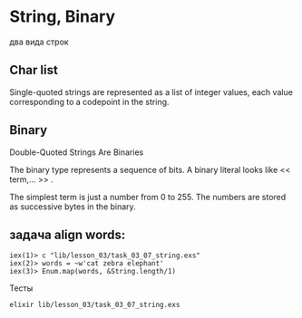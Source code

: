 # String, Binary

два вида строк

## Char list

Single-quoted strings are represented as a list of integer values, 
each value corresponding to a codepoint in the string. 

## Binary

Double-Quoted Strings Are Binaries

The binary type represents a sequence of bits.
A binary literal looks like << term,... >> .

The simplest term is just a number from 0 to 255. 
The numbers are stored as successive bytes in the binary.


## задача align words:
```
iex(1)> c "lib/lesson_03/task_03_07_string.exs"
iex(2)> words = ~w'cat zebra elephant'
iex(3)> Enum.map(words, &String.length/1)
```

Тесты
```
elixir lib/lesson_03/task_03_07_string.exs
```